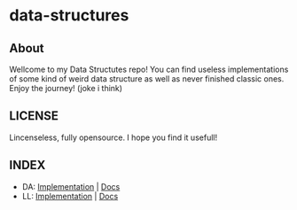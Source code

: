 # data-structures

## About

Wellcome to my Data Structutes repo! You can find
useless implementations of some kind of weird data structure
as well as never finished classic ones. Enjoy the journey!
(joke i think)

## LICENSE

Lincenseless, fully opensource. I hope you find it usefull!

## INDEX

- DA: [Implementation](./src/da) | [Docs](./doc/da.md)
- LL: [Implementation](./src/ll) | [Docs](./doc/ll.md)
